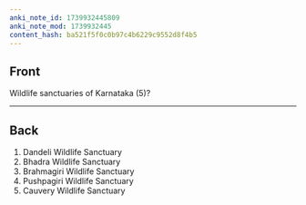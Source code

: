 ```yaml
---
anki_note_id: 1739932445809
anki_note_mod: 1739932445
content_hash: ba521f5f0c0b97c4b6229c9552d8f4b5
---
```


## Front

Wildlife sanctuaries of Karnataka (5)?

<hr/>

## Back

1. Dandeli Wildlife Sanctuary  
2. Bhadra Wildlife Sanctuary  
3. Brahmagiri Wildlife Sanctuary  
4. Pushpagiri Wildlife Sanctuary  
5. Cauvery Wildlife Sanctuary